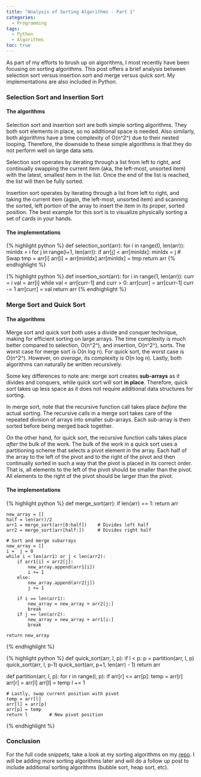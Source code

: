 ```yaml
---
title: "Analysis of Sorting Algorithms - Part 1"
categories:
  - Programming
tags:
  - Python
  - Algorithms
toc: true
---
```

As part of my efforts to brush up on algorithms, I most recently have been focusing on sorting algorithms.  This post offers a brief analysis between selection sort versus insertion sort and merge versus quick sort.  My implementations are also included in Python.

### Selection Sort and Insertion Sort
#### The algorithms
Selection sort and insertion sort are both simple sorting algorithms.  They both sort elements in place, so no additional space is needed.  Also similarly, both algorithms have a time complexity of O(n^2^) due to their nested looping.  Therefore, the downside to these simple algorithms is that they do not perform well on large data sets. 

Selection sort operates by iterating through a list from left to right, and continually swapping the current item (aka, the left-most, unsorted item) with the latest, smallest item in the list.  Once the end of the list is reached, the list will then be fully sorted.

Insertion sort operates by iterating through a list from left to right, and taking the current item (again, the left-most, unsorted item) and scanning the sorted, left portion of the array to insert the item in its proper, sorted position.  The best example for this sort is to visualize physically sorting a set of cards in your hands.

#### The implementations
{% highlight python %}
def selection_sort(arr):
    for i in range(0, len(arr)):
        minIdx = i
        for j in range(i+1, len(arr)):
            if arr[j] < arr[minIdx]:
                minIdx = j
        # Swap
        tmp = arr[i]
        arr[i] = arr[minIdx]
        arr[minIdx] = tmp
    return arr
{% endhighlight %}

{% highlight python %}
def insertion_sort(arr):
    for i in range(1, len(arr)):
        curr = i
        val = arr[i]
        while val < arr[curr-1] and curr > 0:
            arr[curr] = arr[curr-1]
            curr -= 1
        arr[curr] = val
    return arr
{% endhighlight %}

### Merge Sort and Quick Sort
#### The algorithms
Merge sort and quick sort both uses a divide and conquer technique, making for efficient sorting on large arrays.  The time complexity is much better compared to selection, O(n^2^), and insertion, O(n^2^),  sorts.  The worst case for merge sort is O(n log n).  For quick sort, the worst case is O(n^2^).  However, on _average_, its complexity is O(n log n).  Lastly, both algorithms can naturally be written recursively.  

Some key differences to note are:  merge sort creates **sub-arrays** as it divides and conquers, while quick sort will sort **in place**.  Therefore, quick sort takes up less space as it does not require additional data structures for sorting.  

In merge sort, note that the recursive function call takes place *before* the actual sorting.  The recursive calls in a merge sort takes care of the repeated division of arrays into smaller sub-arrays.  Each sub-array is then sorted before being merged back together.

On the other hand, for quick sort, the recursive function calls takes place *after* the bulk of the work.  The bulk of the work in a quick sort uses a partitioning scheme that selects a pivot element in the array.  Each half of the array to the left of the pivot and to the right of the pivot and then continually sorted in such a way that the pivot is placed in its correct order.  That is, all elements to the left of the pivot should be smaller than the pivot.  All elements to the right of the pivot should be larger than the pivot.

#### The implementations
{% highlight python %}
def merge_sort(arr):
    if len(arr) == 1:
        return arr

    new_array = []
    half = len(arr)/2
    arr1 = merge_sort(arr[0:half])    # Divides left half
    arr2 = merge_sort(arr[half:])     # Divides right half

    # Sort and merge subarrays
    new_array = []
    i =  j = 0
    while i < len(arr1) or j < len(arr2):   
        if arr1[i] < arr2[j]:
            new_array.append(arr1[i])
            i += 1
        else:
            new_array.append(arr2[j])
            j += 1

        if i == len(arr1):
            new_array = new_array + arr2[j:]
            break
        if j == len(arr2):
            new_array = new_array + arr1[i:]
            break

    return new_array
{% endhighlight %}

{% highlight python %}
def quick_sort(arr, l, p):
    if l < p:
        p = partition(arr, l, p)
        quick_sort(arr, l, p-1)
        quick_sort(arr, p+1, len(arr) - 1)
    return arr

def partition(arr, l, p):
    for r in range(l, p):
        if arr[r] <= arr[p]:
            temp = arr[r]
            arr[r] = arr[l]
            arr[l] = temp
            l += 1
            
    # Lastly, swap current position with pivot
    temp = arr[l]
    arr[l] = arr[p]
    arr[p] = temp
    return l        # New pivot position
{% endhighlight %}

### Conclusion
For the full code snippets, take a look at my sorting algorithms on my [repo](https://github.com/christine-le/algorithms/blob/master/sorting.py).  I will be adding more sorting algorithms later and will do a follow up post to include additional sorting algorithms (bubble sort, heap sort, etc).

